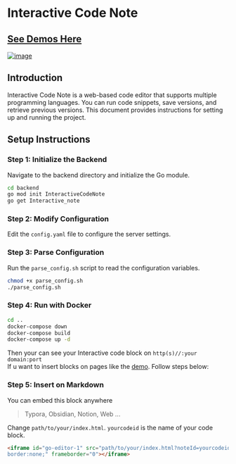 # Interactive Code Note  
## [See Demos Here](https://blog.piger.tech/posts/2024/07/test/)
[![image](https://github.com/user-attachments/assets/23ae7fc9-dcf5-4bba-9d16-f0bab70cc6dc)](https://blog.piger.tech/posts/2024/07/test/)
## Introduction

Interactive Code Note is a web-based code editor that supports multiple programming languages. You can run code snippets, save versions, and retrieve previous versions. This document provides instructions for setting up and running the project.

## Setup Instructions

### Step 1: Initialize the Backend

Navigate to the backend directory and initialize the Go module.

```sh
cd backend
go mod init InteractiveCodeNote
go get Interactive_note
```
### Step 2: Modify Configuration
Edit the `config.yaml` file to configure the server settings.  

### Step 3: Parse Configuration  
Run the `parse_config.sh` script to read the configuration variables.
```sh
chmod +x parse_config.sh
./parse_config.sh
```
### Step 4: Run with Docker  
```sh
cd ..
docker-compose down
docker-compose build
docker-compose up -d
```
Then your can see your Interactive code block on `http(s)//:your domain:port`  
If u want to insert blocks on pages like the [demo](https://blog.piger.tech/posts/2024/07/test/). 
Follow steps below:
### Step 5: Insert on Markdown  
You can embed this block anywhere  
> Typora, Obsidian, Notion, Web ...

Change  `path/to/your/index.html`. `yourcodeid` is the name of your code block.
```html
<iframe id="go-editor-1" src="path/to/your/index.html?noteId=yourcodeid" style="width:100%; height:500px;
border:none;" frameborder="0"></iframe>
```

